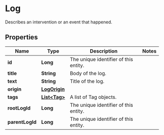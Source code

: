 

# Log

Describes an intervention or an event that happened.
## Properties

Name | Type | Description | Notes
------------ | ------------- | ------------- | -------------
**id** | **Long** | The unique identifier of this entity. | 
**title** | **String** | Body of the log. | 
**text** | **String** | Title of the log. | 
**origin** | [**LogOrigin**](LogOrigin.md) |  | 
**tags** | [**List&lt;Tag&gt;**](Tag.md) | A list of Tag objects. | 
**rootLogId** | **Long** | The unique identifier of this entity. | 
**parentLogId** | **Long** | The unique identifier of this entity. | 



